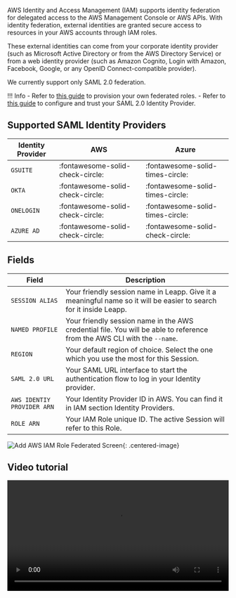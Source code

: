 AWS Identity and Access Management (IAM) supports identity federation for delegated access to the AWS Management Console or AWS APIs. With identity federation, external identities are granted secure access to resources in your AWS accounts through IAM roles.

These external identities can come from your corporate identity provider (such as Microsoft Active Directory or from the AWS Directory Service) or from a web identity provider (such as Amazon Cognito, Login with Amazon, Facebook, Google, or any OpenID Connect-compatible provider).

We currently support only SAML 2.0 federation.

!!! Info
    - Refer to [this guide](https://docs.aws.amazon.com/IAM/latest/UserGuide/id_roles_create_for-idp_saml.html) to provision your own federated roles.
    - Refer to [this guide](https://docs.aws.amazon.com/IAM/latest/UserGuide/id_roles_providers_create_saml.html) to configure and trust your SAML 2.0 Identity Provider.

## Supported SAML Identity Providers

| Identity Provider          | AWS                                  | Azure                               |
| -------------------------- | ------------------------------------ | ------------------------------------|
| `GSUITE`                   | :fontawesome-solid-check-circle:     | :fontawesome-solid-times-circle:    |
| `OKTA`                     | :fontawesome-solid-check-circle:     | :fontawesome-solid-times-circle:    |
| `ONELOGIN`                 | :fontawesome-solid-check-circle:     | :fontawesome-solid-times-circle:    |
| `AZURE AD`                 | :fontawesome-solid-check-circle:     | :fontawesome-solid-check-circle:    |

## Fields

| Field                      | Description                                                                                                              |
|----------------------------|--------------------------------------------------------------------------------------------------------------------------|
| `SESSION ALIAS`            | Your friendly session name in Leapp. Give it a meaningful name so it will be easier to search for it inside Leapp.       |
| `NAMED PROFILE`            | Your friendly session name in the AWS credential file. You will be able to reference from the AWS CLI with the `--name`. |
| `REGION`                   | Your default region of choice. Select the one which you use the most for this Session.                                   |
| `SAML 2.0 URL`             | Your SAML URL interface to start the authentication flow to log in your Identity provider.                               |
| `AWS IDENTIY PROVIDER ARN` | Your Identity Provider ID in AWS. You can find it in IAM section Identity Providers.                                     |
| `ROLE ARN`                 | Your IAM Role unique ID. The active Session will refer to this Role.                                     |

![](../../images/screens/newuxui/aws-iam-role-federated.png?style=center-img "Add AWS IAM Role Federated Screen"){: .centered-image}
## Video tutorial

<video width="100%" autoplay="true" loop="true" control="false"> <source src="../../videos/newuxui/aws-iam-federated.mp4" type="video/mp4"> </video>
